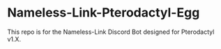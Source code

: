 # Nameless-Link-Pterodactyl-Egg
This repo is for the Nameless-Link Discord Bot designed for Pterodactyl v1.X.
